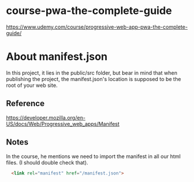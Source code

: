 # course-pwa-the-complete-guide
https://www.udemy.com/course/progressive-web-app-pwa-the-complete-guide/

# About manifest.json

In this project, it lies in the public/src folder, but bear in mind that when publishing the project, the manifest.json's location is supposed to be the root of your web site.

## Reference

https://developer.mozilla.org/en-US/docs/Web/Progressive_web_apps/Manifest

## Notes

In the course, he mentions we need to import the manifest in all our html files. (I should double check that).

```html
  <link rel="manifest" href="/manifest.json">
```  

